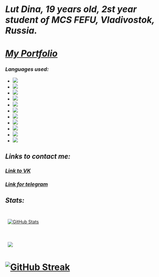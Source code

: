 
# _Lut Dina, 19 years old, 2st year student of MCS FEFU, Vladivostok, Russia._
# [_My Portfolio_](https://arehumphrey.github.io/My_portfolio)
### _Languages used:_

* <img src="https://img.shields.io/badge/Python-DEB887?style=for-the-badge&logo=python&logoColor=442300" />
* <img src="https://img.shields.io/badge/React-DEB887.svg?&style=for-the-badge&logo=React&logoColor=442300" />
* <img src="https://img.shields.io/badge/css-DEB887.svg?&style=for-the-badge&logo=css3&logoColor=442300" />
* <img src="https://img.shields.io/badge/Flutter-DEB887.svg?&style=for-the-badge&logo=Flutter&logoColor=442300" />
* <img src="https://img.shields.io/badge/c-DEB887.svg?&style=for-the-badge&logo=c-sharp&logoColor=442300"/>
* <img src="https://img.shields.io/badge/c++%20-DEB887.svg?&style=for-the-badge&logo=c%2B%2B&logoColor=442300"/>
* <img src="https://img.shields.io/badge/c%20-DEB887.svg?&style=for-the-badge&logo=c&logoColor=442300"/>
* <img src="https://img.shields.io/badge/dart-DEB887.svg?&style=for-the-badge&logo=dart&logoColor=442300"/>
* <img src="https://img.shields.io/badge/Matlab-DEB887?style=for-the-badge&logo=matlab&logoColor=442300" />
* <img src="https://img.shields.io/badge/mysql-DEB887.svg?&style=for-the-badge&logo=mysql&logoColor=442300"/>
* <img src="https://img.shields.io/badge/markdown-DEB887.svg?&style=for-the-badge&logo=markdown&logoColor=442300"/>
## _Links to contact me:_

### [_Link to VK_](https://vk.com/naomi_des04)

### [_Link for telegram_](https://t.me/qmmmtt)
## _Stats:_
# <a href="https://github.com/braydoncoyer">
  <img align="center" style="margin:0.5rem" src="https://github-readme-stats.vercel.app/api?username=AreHumphrey&show_icons=true&line_height=30&count_private=true&title_color=442300&text_color=442300&icon_color=8B4513&bg_color=CDB38B" alt="GitHub Stats" />
</a>

# <a href="https://github.com/braydoncoyer">
  <img align="center" style="margin:0.5rem" src="https://github-readme-stats.vercel.app/api/top-langs/?username=AreHumphrey&hide=html,css,cmake&title_color=442300&text_color=442300&icon_color=CDB38B&bg_color=CDB38B" />
</a>
  
 # [![GitHub Streak](https://streak-stats.demolab.com?user=AreHumphrey&hide_border=true&date_format=j%20M%5B%20Y%5D&sideLabels=442300&background=CDB38B&border=CDB38B&stroke=8B4513&ring=8B4513&fire=8B4513&currStreakNum=442300&sideNums=442300&currStreakLabel=442300)](https://git.io/streak-stats)
